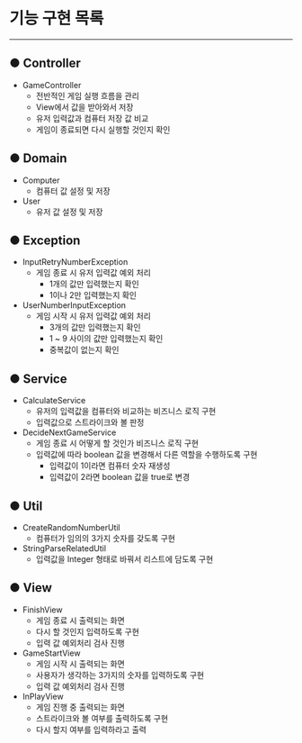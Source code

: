 # 기능 구현 목록

***

## ● Controller

+ GameController
    + 전반적인 게임 실행 흐름을 관리
    + View에서 값을 받아와서 저장
    + 유저 입력값과 컴퓨터 저장 값 비교
    + 게임이 종료되면 다시 실행할 것인지 확인

## ● Domain

+ Computer
    + 컴퓨터 값 설정 및 저장
+ User
    + 유저 값 설정 및 저장

## ● Exception

+ InputRetryNumberException
    + 게임 종료 시 유저 입력값 예외 처리
        + 1개의 값만 입력했는지 확인
        + 1이나 2만 입력했는지 확인
+ UserNumberInputException
    + 게임 시작 시 유저 입력값 예외 처리
        + 3개의 값만 입력했는지 확인
        + 1 ~ 9 사이의 값만 입력했는지 확인
        + 중복값이 없는지 확인

## ● Service

+ CalculateService
    + 유저의 입력값을 컴퓨터와 비교하는 비즈니스 로직 구현
    + 입력값으로 스트라이크와 볼 판정
+ DecideNextGameService
    + 게임 종료 시 어떻게 할 것인가 비즈니스 로직 구현
    + 입력값에 따라 boolean 값을 변경해서 다른 역할을 수행하도록 구현
        + 입력값이 1이라면 컴퓨터 숫자 재생성
        + 입력값이 2라면 boolean 값을 true로 변경

## ● Util

+ CreateRandomNumberUtil
    + 컴퓨터가 임의의 3가지 숫자를 갖도록 구현
+ StringParseRelatedUtil
    + 입력값을 Integer 형태로 바꿔서 리스트에 담도록 구현

## ● View

+ FinishView
    + 게임 종료 시 출력되는 화면
    + 다시 할 것인지 입력하도록 구현
    + 입력 값 예외처리 검사 진행
+ GameStartView
    + 게임 시작 시 출력되는 화면
    + 사용자가 생각하는 3가지의 숫자를 입력하도록 구현
    + 입력 값 예외처리 검사 진행
+ InPlayView
    + 게임 진행 중 출력되는 화면
    + 스트라이크와 볼 여부를 출력하도록 구현
    + 다시 할지 여부를 입력하라고 출력